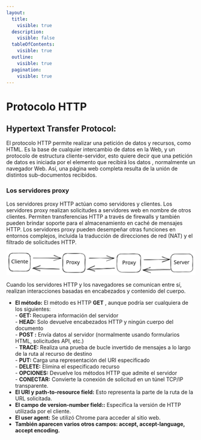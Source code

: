 ```yaml
---
layout:
  title:
    visible: true
  description:
    visible: false
  tableOfContents:
    visible: true
  outline:
    visible: true
  pagination:
    visible: true
---
```


# Protocolo HTTP

## Hypertext Transfer Protocol:

El protocolo HTTP permite realizar una petición de datos y recursos, como HTML. Es la base de cualquier intercambio de datos en la Web, y un protocolo de estructura cliente-servidor, esto quiere decir que una petición de datos es iniciada por el elemento que recibirá los datos , normalmente un navegador Web. Así, una página web completa resulta de la unión de distintos sub-documentos recibidos.

### Los servidores proxy&#x20;

Los servidores proxy HTTP actúan como servidores y clientes. Los servidores proxy realizan solicitudes a servidores web en nombre de otros clientes. Permiten transferencias HTTP a través de firewalls y también pueden brindar soporte para el almacenamiento en caché de mensajes HTTP. Los servidores proxy pueden desempeñar otras funciones en entornos complejos, incluida la traducción de direcciones de red (NAT) y el filtrado de solicitudes HTTP.

<img src="../../.gitbook/assets/file.excalidraw (6).svg" alt="" class="gitbook-drawing">

Cuando los servidores HTTP y los navegadores se comunican entre sí, realizan interacciones basadas en encabezados y contenido del cuerpo.

* **El método:** El método es HTTP **GET** , aunque podría ser cualquiera de los siguientes:\
  \- **GET:** Recupera información del servidor\
  \- **HEAD:** Solo devuelve encabezados HTTP y ningún cuerpo del documento\
  \- **POST :** Envía datos al servidor (normalmente usando formularios HTML, solicitudes API, etc.)\
  \- **TRACE:** Realiza una prueba de bucle invertido de mensajes a lo largo de la ruta al recurso de destino\
  \- **PUT:** Carga una representación del URI especificado\
  \- **DELETE:** Elimina el especificado recurso\
  \- **OPCIONES:** Devuelve los métodos HTTP que admite el servidor\
  \- **CONECTAR:** Convierte la conexión de solicitud en un túnel TCP/IP transparente.
* **El URI y path-to-resource field:** Esto representa la parte de la ruta de la URL solicitada.
* **El campo de version-number field::** Especifica la versión de HTTP utilizada por el cliente.
* **El user agent:** Se utilizó Chrome para acceder al sitio web.&#x20;
* **También aparecen varios otros campos:  accept, accept-language, accept encoding.**



